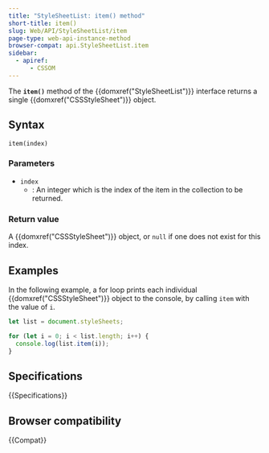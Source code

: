 ```yaml
---
title: "StyleSheetList: item() method"
short-title: item()
slug: Web/API/StyleSheetList/item
page-type: web-api-instance-method
browser-compat: api.StyleSheetList.item
sidebar:
  - apiref:
      - CSSOM
---
```


The **`item()`** method of the {{domxref("StyleSheetList")}} interface returns a single {{domxref("CSSStyleSheet")}} object.

## Syntax

```js-nolint
item(index)
```

### Parameters

- `index`
  - : An integer which is the index of the item in the collection to be returned.

### Return value

A {{domxref("CSSStyleSheet")}} object, or `null` if one does not exist for this index.

## Examples

In the following example, a for loop prints each individual {{domxref("CSSStyleSheet")}} object to the console, by calling `item` with the value of `i`.

```js
let list = document.styleSheets;

for (let i = 0; i < list.length; i++) {
  console.log(list.item(i));
}
```

## Specifications

{{Specifications}}

## Browser compatibility

{{Compat}}
